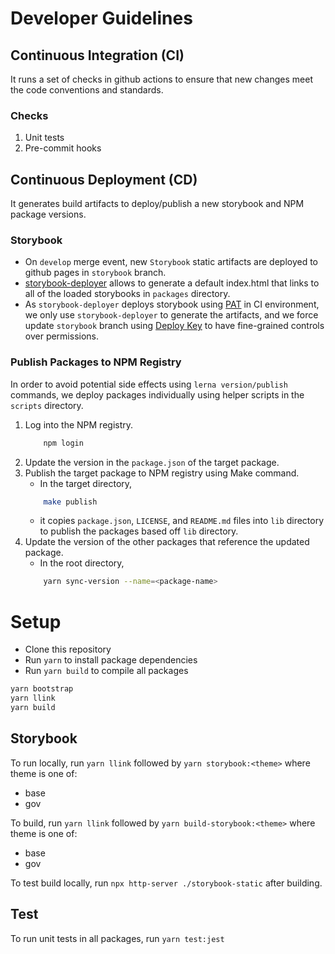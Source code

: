 # Developer Guidelines

## Continuous Integration (CI)

It runs a set of checks in github actions to ensure that new changes meet the code conventions and standards.

### Checks

1. Unit tests
1. Pre-commit hooks

## Continuous Deployment (CD)

It generates build artifacts to deploy/publish a new storybook and NPM package versions.

### Storybook

- On `develop` merge event, new `Storybook` static artifacts are deployed to github pages in `storybook` branch.
- [storybook-deployer](https://github.com/storybookjs/storybook-deployer) allows to generate a default index.html that links to all of the loaded storybooks in `packages` directory.
- As `storybook-deployer` deploys storybook using [PAT](https://docs.github.com/en/free-pro-team@latest/github/authenticating-to-github/creating-a-personal-access-token) in CI environment, we only use `storybook-deployer` to generate the artifacts, and we force update `storybook` branch using [Deploy Key](https://docs.github.com/en/free-pro-team@latest/github/getting-started-with-github/github-glossary#deploy-key) to have fine-grained controls over permissions.

### Publish Packages to NPM Registry

In order to avoid potential side effects using `lerna version/publish` commands, we deploy packages individually using helper scripts in the `scripts` directory.

1. Log into the NPM registry.
   ```sh
       npm login
   ```
1. Update the version in the `package.json` of the target package.
1. Publish the target package to NPM registry using Make command.
   - In the target directory,
   ```sh
       make publish
   ```
   - it copies `package.json`, `LICENSE`, and `README.md` files into `lib` directory to publish the packages based off `lib` directory.
1. Update the version of the other packages that reference the updated package.
   - In the root directory,
   ```sh
       yarn sync-version --name=<package-name>
   ```

# Setup

- Clone this repository
- Run `yarn` to install package dependencies
- Run `yarn build` to compile all packages

```sh
yarn bootstrap
yarn llink
yarn build
```

## Storybook

To run locally, run `yarn llink` followed by `yarn storybook:<theme>` where theme is one of:

- base
- gov

To build, run `yarn llink` followed by `yarn build-storybook:<theme>` where theme is one of:

- base
- gov

To test build locally, run `npx http-server ./storybook-static` after building.

## Test

To run unit tests in all packages, run `yarn test:jest`
